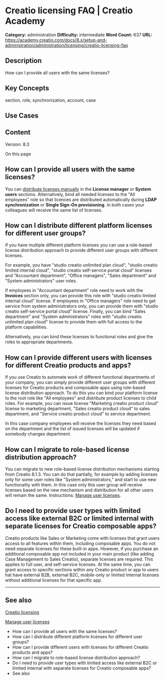 # Creatio licensing FAQ | Creatio Academy

**Category:** administration **Difficulty:** intermediate **Word Count:** 637
**URL:**
https://academy.creatio.com/docs/8.x/setup-and-administration/administration/licensing/creatio-licensing-faq

## Description

How can I provide all users with the same licenses?

## Key Concepts

section, role, synchronization, account, case

## Use Cases

## Content

Version: 8.3

On this page

## How can I provide all users with the same licenses?​

You can
[distribute licenses manually](https://academy.creatio.com/documents?id=1472&anchor=title-230-2)
in the **License manager** or **System users** sections. Alternatively, bind all
needed licenses to the "All employees" role so that licences are distributed
automatically during **LDAP synchronization** or **Single Sign-On
provisioning**. In both cases your colleagues will receive the same list of
licenses.

## How can I distribute different platform licenses for different user groups?​

If you have multiple different platform licenses you can use a role-based
license distribution approach to provide different user groups with different
licenses.

For example, you have "studio creatio unlimited plan cloud", "studio creatio
limited internal cloud", "studio creatio self-service portal cloud" licenses and
"Accountant department", "Office managers", "Sales department" and "System
administrators" user roles.

If employees in "Accountant department" role need to work with the **Invoices**
section only, you can provide this role with "studio creatio limited internal
cloud" license. If employees in "Office managers" role need to get service from
system administrators only, you can provide them with "studio creatio
self-service portal cloud" license. Finally, you can bind "Sales department" and
"System administrators" roles with "studio creatio unlimited plan cloud" license
to provide them with full access to the platform capabilities.

Alternatively, you can bind these licenses to functional roles and give the
roles to appropriate departments.

## How can I provide different users with licenses for different Creatio products and apps?​

If you use Creatio to automate work of different functional departments of your
company, you can simply provide different user groups with different licenses
for Creatio products and composable apps using role-based license distribution
approach. To do this you can bind your platform license to the root role like
"All employees" and distribute product licenses to child roles. For example, you
can issue license "Marketing creatio product cloud" license to marketing
department, "Sales creatio product cloud" to sales department, and "Service
creatio product cloud" to service department.

In this case company employees will receive the licenses they need based on the
department and the list of issued licenses will be updated if somebody changes
department.

## How can I migrate to role-based license distribution approach?​

You can migrate to new role-based license distribution mechanisms starting from
Creatio 8.1.3. You can do that partially, for example by adding licenses only
for some user roles like "System administrators," and start to use new
functionality with them. In this case only this user group will receive licenses
based on the new mechanism and distribution for all other users will remain the
same. Instructions:
[Manage user licenses](https://academy.creatio.com/documents?id=2309&anchor=title-230-3).

## Do I need to provide user types with limited access like external B2C or limited internal with separate licenses for Creatio composable apps?​

Creatio products like Sales or Marketing come with licenses that grant users
access to all features within them, including composable apps. You do not need
separate licenses for these built-in apps. However, if you purchase an
additional composable app not included in your main product (like adding Case
Management to Sales Creatio), separate licenses are required. This applies to
full user, and self-service licenses. At the same time, you can grant access to
specific sections within any Creatio product or app to users hat have external
B2B, external B2C, mobile-only or limited Internal licenses without additional
licenses for that specific app.

---

## See also​

[Creatio licensing](https://academy.creatio.com/documents?id=1264)

[Manage user licenses](https://academy.creatio.com/documents?id=1472)

- How can I provide all users with the same licenses?
- How can I distribute different platform licenses for different user groups?
- How can I provide different users with licenses for different Creatio products
  and apps?
- How can I migrate to role-based license distribution approach?
- Do I need to provide user types with limited access like external B2C or
  limited internal with separate licenses for Creatio composable apps?
- See also
